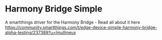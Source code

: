 # Harmony Bridge Simple

A smartthings driver for the Harmony Bridge - Read all about it here https://community.smartthings.com/t/edge-device-simple-harmony-bridge-alpha-testing/237389?u=lmullineux

